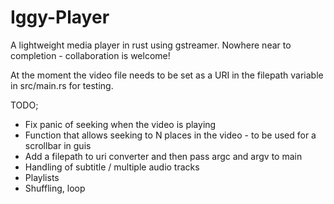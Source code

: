 # Iggy-Player
A lightweight media player in rust using gstreamer.
Nowhere near to completion - collaboration is welcome!

At the moment the video file needs to be set as a URI in the filepath variable in src/main.rs for testing.

TODO;
- Fix panic of seeking when the video is playing 
- Function that allows seeking to N places in the video - to be used for a scrollbar in guis
- Add a filepath to uri converter and then pass argc and argv to main
- Handling of subtitle / multiple audio tracks
- Playlists 
- Shuffling, loop 

